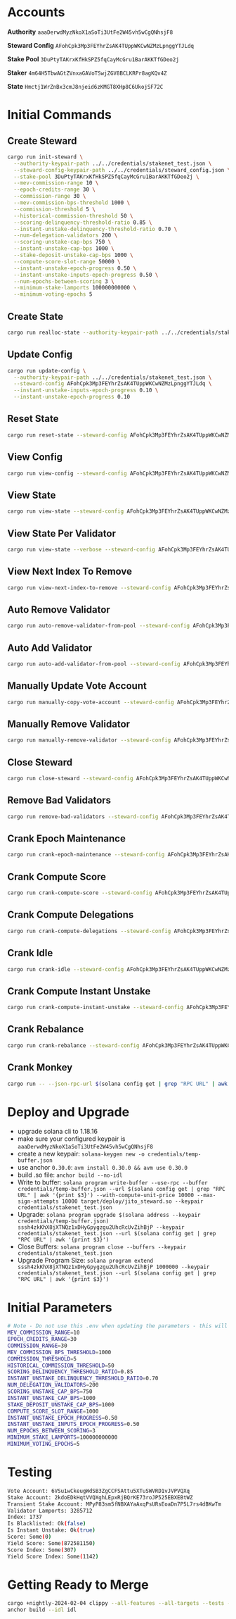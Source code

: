 
# Accounts

**Authority**
`aaaDerwdMyzNkoX1aSoTi3UtFe2W45vh5wCgQNhsjF8`

**Steward Config**
`AFohCpk3Mp3FEYhrZsAK4TUppWKCwNZMzLpnggYTJLdq`

**Stake Pool**
`3DuPtyTAKrxKfHkSPZ5fqCayMcGru1BarAKKTfGDeo2j`

**Staker**
`4m64H5TbwAGtZVnxaGAVoTSwjZGV8BCLKRPr8agKQv4Z`

**State**
`Hmctj1WrZnBx3cmJ8njeid6zKMGT8XHp8C6UkojSF72C`

# Initial Commands

## Create Steward

```bash
cargo run init-steward \
  --authority-keypair-path ../../credentials/stakenet_test.json \
  --steward-config-keypair-path ../../credentials/steward_config.json \
  --stake-pool 3DuPtyTAKrxKfHkSPZ5fqCayMcGru1BarAKKTfGDeo2j \
  --mev-commission-range 10 \
  --epoch-credits-range 30 \
  --commission-range 30 \
  --mev-commission-bps-threshold 1000 \
  --commission-threshold 5 \
  --historical-commission-threshold 50 \
  --scoring-delinquency-threshold-ratio 0.85 \
  --instant-unstake-delinquency-threshold-ratio 0.70 \
  --num-delegation-validators 200 \
  --scoring-unstake-cap-bps 750 \
  --instant-unstake-cap-bps 1000 \
  --stake-deposit-unstake-cap-bps 1000 \
  --compute-score-slot-range 50000 \
  --instant-unstake-epoch-progress 0.50 \
  --instant-unstake-inputs-epoch-progress 0.50 \
  --num-epochs-between-scoring 3 \
  --minimum-stake-lamports 100000000000 \
  --minimum-voting-epochs 5
```

## Create State

```bash
cargo run realloc-state --authority-keypair-path ../../credentials/stakenet_test.json --steward-config AFohCpk3Mp3FEYhrZsAK4TUppWKCwNZMzLpnggYTJLdq
```

## Update Config

```bash
cargo run update-config \
  --authority-keypair-path ../../credentials/stakenet_test.json \
  --steward-config AFohCpk3Mp3FEYhrZsAK4TUppWKCwNZMzLpnggYTJLdq \
  --instant-unstake-inputs-epoch-progress 0.10 \
  --instant-unstake-epoch-progress 0.10
```

## Reset State

```bash
cargo run reset-state --steward-config AFohCpk3Mp3FEYhrZsAK4TUppWKCwNZMzLpnggYTJLdq  --authority-keypair-path ../../credentials/stakenet_test.json
```

## View Config

```bash
cargo run view-config --steward-config AFohCpk3Mp3FEYhrZsAK4TUppWKCwNZMzLpnggYTJLdq
```

## View State

```bash
cargo run view-state --steward-config AFohCpk3Mp3FEYhrZsAK4TUppWKCwNZMzLpnggYTJLdq
```

## View State Per Validator

```bash
cargo run view-state --verbose --steward-config AFohCpk3Mp3FEYhrZsAK4TUppWKCwNZMzLpnggYTJLdq
```

## View Next Index To Remove

```bash
cargo run view-next-index-to-remove --steward-config AFohCpk3Mp3FEYhrZsAK4TUppWKCwNZMzLpnggYTJLdq
```

## Auto Remove Validator

```bash
cargo run auto-remove-validator-from-pool --steward-config AFohCpk3Mp3FEYhrZsAK4TUppWKCwNZMzLpnggYTJLdq --payer-keypair-path ../../credentials/stakenet_test.json --validator-index-to-remove 1397
```

## Auto Add Validator

```bash
cargo run auto-add-validator-from-pool --steward-config AFohCpk3Mp3FEYhrZsAK4TUppWKCwNZMzLpnggYTJLdq --payer-keypair-path ../../credentials/stakenet_test.json --vote-account 4m64H5TbwAGtZVnxaGAVoTSwjZGV8BCLKRPr8agKQv4Z 
```

## Manually Update Vote Account

```bash
cargo run manually-copy-vote-account --steward-config AFohCpk3Mp3FEYhrZsAK4TUppWKCwNZMzLpnggYTJLdq --payer-keypair-path ../../credentials/stakenet_test.json --validator-index-to-update 1
```

## Manually Remove Validator

```bash
cargo run manually-remove-validator --steward-config AFohCpk3Mp3FEYhrZsAK4TUppWKCwNZMzLpnggYTJLdq --authority-keypair-path ../../credentials/stakenet_test.json --validator-index-to-remove 0
```

## Close Steward

```bash
cargo run close-steward --steward-config AFohCpk3Mp3FEYhrZsAK4TUppWKCwNZMzLpnggYTJLdq --authority-keypair-path ../../credentials/stakenet_test.json
```

## Remove Bad Validators

```bash
cargo run remove-bad-validators --steward-config AFohCpk3Mp3FEYhrZsAK4TUppWKCwNZMzLpnggYTJLdq --payer-keypair-path ../../credentials/stakenet_test.json
```

## Crank Epoch Maintenance

```bash
cargo run crank-epoch-maintenance --steward-config AFohCpk3Mp3FEYhrZsAK4TUppWKCwNZMzLpnggYTJLdq --payer-keypair-path ../../credentials/stakenet_test.json
```

## Crank Compute Score

```bash
cargo run crank-compute-score --steward-config AFohCpk3Mp3FEYhrZsAK4TUppWKCwNZMzLpnggYTJLdq --payer-keypair-path ../../credentials/stakenet_test.json
```

## Crank Compute Delegations

```bash
cargo run crank-compute-delegations --steward-config AFohCpk3Mp3FEYhrZsAK4TUppWKCwNZMzLpnggYTJLdq --payer-keypair-path ../../credentials/stakenet_test.json
```

## Crank Idle

```bash
cargo run crank-idle --steward-config AFohCpk3Mp3FEYhrZsAK4TUppWKCwNZMzLpnggYTJLdq --payer-keypair-path ../../credentials/stakenet_test.json
```

## Crank Compute Instant Unstake

```bash
cargo run crank-compute-instant-unstake --steward-config AFohCpk3Mp3FEYhrZsAK4TUppWKCwNZMzLpnggYTJLdq --payer-keypair-path ../../credentials/stakenet_test.json
```

## Crank Rebalance

```bash
cargo run crank-rebalance --steward-config AFohCpk3Mp3FEYhrZsAK4TUppWKCwNZMzLpnggYTJLdq --payer-keypair-path ../../credentials/stakenet_test.json
```

## Crank Monkey

```bash
cargo run -- --json-rpc-url $(solana config get | grep "RPC URL" | awk '{print $3}') crank-monkey --steward-config AFohCpk3Mp3FEYhrZsAK4TUppWKCwNZMzLpnggYTJLdq --payer-keypair-path ../../credentials/stakenet_test.json --priority-fee 200000
```

# Deploy and Upgrade

- upgrade solana cli to 1.18.16
- make sure your configured keypair is `aaaDerwdMyzNkoX1aSoTi3UtFe2W45vh5wCgQNhsjF8`
- create a new keypair: `solana-keygen new -o credentials/temp-buffer.json`
- use anchor `0.30.0`: `avm install 0.30.0 && avm use 0.30.0`
- build .so file: `anchor build --no-idl`
- Write to buffer: `solana program write-buffer --use-rpc --buffer credentials/temp-buffer.json --url $(solana config get | grep "RPC URL" | awk '{print $3}') --with-compute-unit-price 10000 --max-sign-attempts 10000 target/deploy/jito_steward.so --keypair credentials/stakenet_test.json`
- Upgrade: `solana program upgrade $(solana address --keypair credentials/temp-buffer.json) sssh4zkKhX8jXTNQz1xDHyGpygzgu2UhcRcUvZihBjP --keypair credentials/stakenet_test.json --url $(solana config get | grep "RPC URL" | awk '{print $3}')`
- Close Buffers: `solana program close --buffers --keypair credentials/stakenet_test.json`
- Upgrade Program Size: `solana program extend sssh4zkKhX8jXTNQz1xDHyGpygzgu2UhcRcUvZihBjP 1000000 --keypair credentials/stakenet_test.json --url $(solana config get | grep "RPC URL" | awk '{print $3}')`

# Initial Parameters

```bash
# Note - Do not use this .env when updating the parameters - this will update them all
MEV_COMMISSION_RANGE=10
EPOCH_CREDITS_RANGE=30
COMMISSION_RANGE=30
MEV_COMMISSION_BPS_THRESHOLD=1000
COMMISSION_THRESHOLD=5
HISTORICAL_COMMISSION_THRESHOLD=50
SCORING_DELINQUENCY_THRESHOLD_RATIO=0.85
INSTANT_UNSTAKE_DELINQUENCY_THRESHOLD_RATIO=0.70
NUM_DELEGATION_VALIDATORS=200
SCORING_UNSTAKE_CAP_BPS=750
INSTANT_UNSTAKE_CAP_BPS=1000
STAKE_DEPOSIT_UNSTAKE_CAP_BPS=1000
COMPUTE_SCORE_SLOT_RANGE=1000
INSTANT_UNSTAKE_EPOCH_PROGRESS=0.50
INSTANT_UNSTAKE_INPUTS_EPOCH_PROGRESS=0.50
NUM_EPOCHS_BETWEEN_SCORING=3
MINIMUM_STAKE_LAMPORTS=100000000000
MINIMUM_VOTING_EPOCHS=5
```

# Testing

```bash
Vote Account: 6VSu1wCkeugWdSB3ZgCCFSAttu5XTuSWVRD1vJVPVQXq
Stake Account: 2kdoEDkHqtVVQXghLEpxRjBQrKE73roJP525EBXEBtWZ
Transient Stake Account: MPyP83sm5fNBXAYaAxqPsURsEoaDn7P5L7rs4dBKwTm
Validator Lamports: 3285712
Index: 1737
Is Blacklisted: Ok(false)
Is Instant Unstake: Ok(true)
Score: Some(0)
Yield Score: Some(872581150)
Score Index: Some(307)
Yield Score Index: Some(1142)
```

# Getting Ready to Merge

```bash
cargo +nightly-2024-02-04 clippy --all-features --all-targets --tests -- -D warnings
anchor build --idl idl
```
